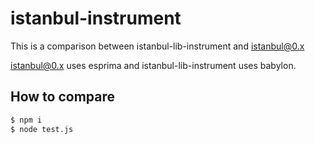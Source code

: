 # istanbul-instrument

This is a comparison between istanbul-lib-instrument and istanbul@0.x

istanbul@0.x uses esprima and istanbul-lib-instrument uses babylon.

## How to compare

```bash
$ npm i
$ node test.js
```
